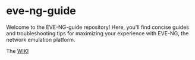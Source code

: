 # eve-ng-guide

Welcome to the EVE-NG-guide repository! Here, you'll find concise guides and troubleshooting tips for maximizing your experience with EVE-NG, the network emulation platform.

The [WIKI](https://github.com/come-tardivel/eve-ng-guide/wiki)
